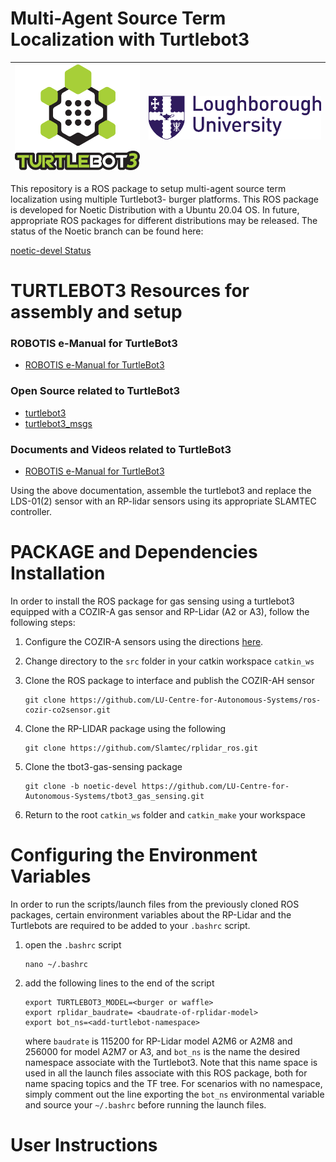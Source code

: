 # Multi-Agent Source Term Localization with Turtlebot3

| ![Turtlebot3Logo](logo_turtlebot3.png) | ![Loughborough_University](University_logo.png)|
| :-------------------------------------:|:----------------------------------------------:|

 
 This repository is a ROS package to setup multi-agent source term localization using multiple Turtlebot3- burger platforms. This ROS package is developed for Noetic Distribution with a Ubuntu 20.04 OS. In future, appropriate ROS packages for different distributions may be released. The status of the Noetic branch can be found here:
 
[noetic-devel Status](https://github.com/LU-Centre-for-Autonomous-Systems/tbot3_gas_sensing/edit/noetic-devel)

# TURTLEBOT3 Resources for assembly and setup

### ROBOTIS e-Manual for TurtleBot3
- [ROBOTIS e-Manual for TurtleBot3](http://turtlebot3.robotis.com/)

### Open Source related to TurtleBot3
- [turtlebot3](https://github.com/ROBOTIS-GIT/turtlebot3)
- [turtlebot3_msgs](https://github.com/ROBOTIS-GIT/turtlebot3_msgs)

### Documents and Videos related to TurtleBot3
- [ROBOTIS e-Manual for TurtleBot3](http://turtlebot3.robotis.com/)

Using the above documentation, assemble the turtlebot3 and replace the LDS-01(2) sensor with an RP-lidar sensors using its appropriate SLAMTEC controller.

# PACKAGE and Dependencies Installation

In order to install the ROS package for gas sensing using a turtlebot3 equipped with a COZIR-A gas sensor and RP-Lidar (A2 or A3), follow the following steps:
	
1. Configure the COZIR-A sensors using the directions [here](https://github.com/LU-Centre-for-Autonomous-Systems/ros-cozir-co2sensor).

2. Change directory to the `src` folder in your catkin workspace `catkin_ws`

3.  Clone the ROS package to interface and publish the COZIR-AH sensor
	```
	git clone https://github.com/LU-Centre-for-Autonomous-Systems/ros-cozir-co2sensor.git
	```

4. Clone the RP-LIDAR package using the following 
	```
	git clone https://github.com/Slamtec/rplidar_ros.git
	```

5.  Clone the tbot3-gas-sensing package
	```
	git clone -b noetic-devel https://github.com/LU-Centre-for-Autonomous-Systems/tbot3_gas_sensing.git
	```

6. Return to the root `catkin_ws` folder and `catkin_make` your workspace

# Configuring the Environment Variables
In order to run the scripts/launch files from the previously cloned ROS packages, certain environment variables about the RP-Lidar and the Turtlebots are required to be added to your `.bashrc` script.

1. open the `.bashrc` script
	```
	nano ~/.bashrc
	```

2. add the following lines to the end of the script
	```
	export TURTLEBOT3_MODEL=<burger or waffle>
	export rplidar_baudrate= <baudrate-of-rplidar-model>
	export bot_ns=<add-turtlebot-namespace>
	```
	where `baudrate` is 115200 for RP-Lidar model A2M6 or A2M8 and 256000 for model A2M7 or A3, and `bot_ns` is the name the desired namespace associate with the Turtlebot3. Note that this name space is used in all the launch files associate with this ROS package, both for name spacing topics and the TF tree. For scenarios with no namespace, simply comment out the line exporting the `bot_ns` environmental variable and source your `~/.bashrc` before running the launch files.

# User Instructions


